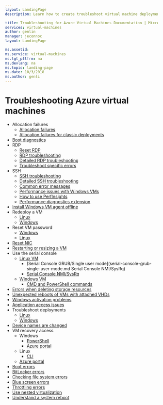```yaml
---
layout: LandingPage
description: Learn how to create troubleshoot virtual machine deployments.

title: Troubleshooting for Azure Virtual Machines Documentation | Microsoft Docs
services: virtual-machines
author: genlin
manager: jeconnoc
layout: LandingPage

ms.assetid:
ms.service: virtual-machines
ms.tgt_pltfrm: na
ms.devlang: na
ms.topic: landing-page
ms.date: 10/3/2018
ms.author: genli
---
```


# Troubleshooting Azure virtual machines

- Allocation failures
	- [ Allocation failures   ](allocation-failure.md)
	- [ Allocation failures for classic deployments  ](allocation-failure-classic.md)
- [Boot diagnostics](boot-diagnostics.md)
- RDP
	- [ Reset RDP  ](reset-rdp.md)
	- [ RDP troubleshooting  ](troubleshoot-rdp-connection.md)
	- [ Detailed RDP troubleshooting  ](detailed-troubleshoot-rdp.md)
	- [ Troubleshoot specific errors  ](troubleshoot-specific-rdp-errors.md)
- SSH 
	- [ SSH troubleshooting  ](troubleshoot-ssh-connection.md)
	- [ Detailed SSH troubleshooting  ](detailed-troubleshoot-ssh-connection.md)
	- [Common error messages](error-messages.md)
	- [Performance issues with Windows VMs](performance-diagnostics.md  )
	- [ How to use PerfInsights  ](how-to-use-perfInsights.md)
	- [ Performance diagnostics extension  ](performance-diagnostics-vm-extension.md)
- [Install Windows VM agent offline](install-vm-agent-offline.md)
- Redeploy a VM
	- [ Linux  ](redeploy-to-new-node-linux.md)
	- [ Windows  ](redeploy-to-new-node-windows.md)
- Reset VM password
	- [ Windows  ](reset-local-password-without-agent.md)
	- [ Linux  ](reset-password.md)
- [Reset NIC](reset-network-interface.md)
- [Restarting or resizing a VM](restart-resize-error-troubleshooting.md)
- Use the serial console
	- [ Linux VM  ](serial-console-linux.md  )
		- [Serial Console GRUB/Single user mode](serial-console-grub-single-user-mode.md Serial Console NMI/SysRq)
		- [Serial Console NMI/SysRq](serial-console-nmi-sysrq.md)
	- [ Windows VM     ](serial-console-windows.md  )
		- [CMD and PowerShell commands](serial-console-cmd-ps-commands.md)
- [Errors when deleting storage resources](storage-resource-deletion-errors.md      )
- [Unexpected reboots of VMs with attached VHDs  ](unexpected-reboots-attached-vhds.md)
- [Windows activation problems](troubleshoot-activation-problems.md)
- [Application access issues](troubleshoot-app-connection.md)
- Troubleshoot deployments
	- [Linux  ](troubleshoot-deploy-vm-linux.md)
	- [Windows  ](troubleshoot-deploy-vm-windows.md)
- [Device names are changed](troubleshoot-device-names-problems.md)
- VM recovery access
	- Windows
		- [PowerShell](troubleshoot-recovery-disks-windows.md)
		- [Azure portal](troubleshoot-recovery-disks-portal-windows.md)
	- Linux
		- [CLI](troubleshoot-recovery-disks-linux.md)
    - [Azure portal](troubleshoot-recovery-disks-portal-linux.md)
- [Boot errors](boot-error-troubleshoot.md)
- [BitLocker errors](troubleshoot-bitlocker-boot-error.md)
- [Checking file system errors  ](troubleshoot-check-disk-boot-error.md)
- [Blue screen errors  ](troubleshoot-common-blue-screen-error.md)
- [Throttling errors](troubleshooting-throttling-errors.md)
- [Use nested virtualization](troubleshoot-vm-by-use-nested-virtualization.md)
- [Understand a system reboot](understand-vm-reboot.md)

